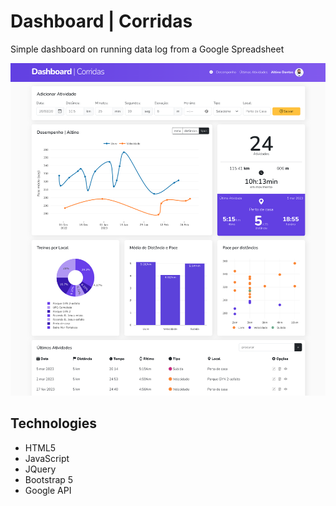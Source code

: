 # Dashboard | Corridas
Simple dashboard on running data log from a Google Spreadsheet

![alt text](https://raw.githubusercontent.com/altinodantas/dashboardcorridas/main/assets/main-screenshot.png "Perceptron Example")

## Technologies
 - HTML5
 - JavaScript
 - JQuery
 - Bootstrap 5
 - Google API
 
